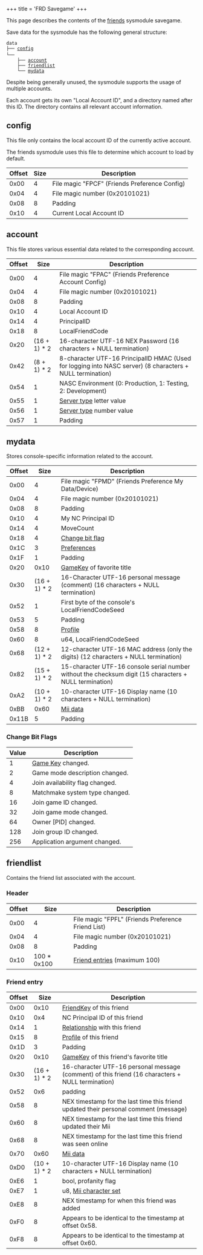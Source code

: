 +++
title = 'FRD Savegame'
+++

This page describes the contents of the [friends](Friend_Services "wikilink") sysmodule savegame.

Save data for the sysmodule has the following general structure:

`data`  
`├── `[`config`](FRD_Savegame#config "wikilink")  
`└── `<Local Account ID>  
`    ├── `[`account`](FRD_Savegame#account "wikilink")  
`    ├── `[`friendlist`](FRD_Savegame#friendlist "wikilink")  
`    └── `[`mydata`](FRD_Savegame#mydata "wikilink")

Despite being generally unused, the sysmodule supports the usage of multiple accounts.

Each account gets its own "Local Account ID", and a directory named after this ID. The directory contains all relevant account information.

## config

This file only contains the local account ID of the currently active account.

The friends sysmodule uses this file to determine which account to load by default.

| Offset | Size | Description                                   |
|--------|------|-----------------------------------------------|
| 0x00   | 4    | File magic "FPCF" (Friends Preference Config) |
| 0x04   | 4    | File magic number (0x20101021)                |
| 0x08   | 8    | Padding                                       |
| 0x10   | 4    | Current Local Account ID                      |

## account

This file stores various essential data related to the corresponding account.

| Offset | Size          | Description                                                                                               |
|--------|---------------|-----------------------------------------------------------------------------------------------------------|
| 0x00   | 4             | File magic "FPAC" (Friends Preference Account Config)                                                     |
| 0x04   | 4             | File magic number (0x20101021)                                                                            |
| 0x08   | 8             | Padding                                                                                                   |
| 0x10   | 4             | Local Account ID                                                                                          |
| 0x14   | 4             | PrincipalID                                                                                               |
| 0x18   | 8             | LocalFriendCode                                                                                           |
| 0x20   | (16 + 1) \* 2 | 16-character UTF-16 NEX Password (16 characters + NULL termination)                                       |
| 0x42   | (8 + 1) \* 2  | 8-character UTF-16 PrincipalID HMAC (Used for logging into NASC server) (8 characters + NULL termination) |
| 0x54   | 1             | NASC Environment (0: Production, 1: Testing, 2: Development)                                              |
| 0x55   | 1             | [Server type](Friend_Services#server_types "wikilink") letter value                                       |
| 0x56   | 1             | [Server type](Friend_Services#server_types "wikilink") number value                                       |
| 0x57   | 1             | Padding                                                                                                   |

## mydata

Stores console-specific information related to the account.

| Offset | Size          | Description                                                                                             |
|--------|---------------|---------------------------------------------------------------------------------------------------------|
| 0x00   | 4             | File magic "FPMD" (Friends Preference My Data/Device)                                                   |
| 0x04   | 4             | File magic number (0x20101021)                                                                          |
| 0x08   | 8             | Padding                                                                                                 |
| 0x10   | 4             | My NC Principal ID                                                                                      |
| 0x14   | 4             | MoveCount                                                                                               |
| 0x18   | 4             | [Change bit flag](FRD_Savegame#change_bit_flags "wikilink")                                             |
| 0x1C   | 3             | [Preferences](Friend_Services#preference "wikilink")                                                    |
| 0x1F   | 1             | Padding                                                                                                 |
| 0x20   | 0x10          | [GameKey](Friend_Services#gamekey "wikilink") of favorite title                                         |
| 0x30   | (16 + 1) \* 2 | 16-Character UTF-16 personal message (comment) (16 characters + NULL termination)                       |
| 0x52   | 1             | First byte of the console's LocalFriendCodeSeed                                                         |
| 0x53   | 5             | Padding                                                                                                 |
| 0x58   | 8             | [Profile](Friend_Services#profile "wikilink")                                                           |
| 0x60   | 8             | u64, LocalFriendCodeSeed                                                                                |
| 0x68   | (12 + 1) \* 2 | 12-character UTF-16 MAC address (only the digits) (12 characters + NULL termination)                    |
| 0x82   | (15 + 1) \* 2 | 15-character UTF-16 console serial number without the checksum digit (15 characters + NULL termination) |
| 0xA2   | (10 + 1) \* 2 | 10-character UTF-16 Display name (10 characters + NULL termination)                                     |
| 0xBB   | 0x60          | [Mii data](Friend_Services#mii_data "wikilink")                                                         |
| 0x11B  | 5             | Padding                                                                                                 |

### Change Bit Flags

| Value | Description                                             |
|-------|---------------------------------------------------------|
| 1     | [Game Key](Friend_Services#gamekey "wikilink") changed. |
| 2     | Game mode description changed.                          |
| 4     | Join availability flag changed.                         |
| 8     | Matchmake system type changed.                          |
| 16    | Join game ID changed.                                   |
| 32    | Join game mode changed.                                 |
| 64    | Owner \[PID\] changed.                                  |
| 128   | Join group ID changed.                                  |
| 256   | Application argument changed.                           |

## friendlist

Contains the friend list associated with the account.

### Header

| Offset | Size         | Description                                                          |
|--------|--------------|----------------------------------------------------------------------|
| 0x00   | 4            | File magic "FPFL" (Friends Preference Friend List)                   |
| 0x04   | 4            | File magic number (0x20101021)                                       |
| 0x08   | 8            | Padding                                                              |
| 0x10   | 100 \* 0x100 | [Friend entries](FRD_Savegame#friend_entry "wikilink") (maximum 100) |

### Friend entry

| Offset | Size          | Description                                                                                      |
|--------|---------------|--------------------------------------------------------------------------------------------------|
| 0x00   | 0x10          | [FriendKey](Friend_Services#friendkey "wikilink") of this friend                                 |
| 0x10   | 0x4           | NC Principal ID of this friend                                                                   |
| 0x14   | 1             | [Relationship](Friend_Services#relationship_types "wikilink") with this friend                   |
| 0x15   | 8             | [Profile](Friend_Services#profile "wikilink") of this friend                                     |
| 0x1D   | 3             | Padding                                                                                          |
| 0x20   | 0x10          | [GameKey](Friend_Services#gamekey "wikilink") of this friend's favorite title                    |
| 0x30   | (16 + 1) \* 2 | 16-character UTF-16 personal message (comment) of this friend (16 characters + NULL termination) |
| 0x52   | 0x6           | padding                                                                                          |
| 0x58   | 8             | NEX timestamp for the last time this friend updated their personal comment (message)             |
| 0x60   | 8             | NEX timestamp for the last time this friend updated their Mii                                    |
| 0x68   | 8             | NEX timestamp for the last time this friend was seen online                                      |
| 0x70   | 0x60          | [Mii data](Friend_Services#mii_data "wikilink")                                                  |
| 0xD0   | (10 + 1) \* 2 | 10-character UTF-16 Display name (10 characters + NULL termination)                              |
| 0xE6   | 1             | bool, profanity flag                                                                             |
| 0xE7   | 1             | u8, [Mii character set](Mii#mii_format "wikilink")                                               |
| 0xE8   | 8             | NEX timestamp for when this friend was added                                                     |
| 0xF0   | 8             | Appears to be identical to the timestamp at offset 0x58.                                         |
| 0xF8   | 8             | Appears to be identical to the timestamp at offset 0x60.                                         |
